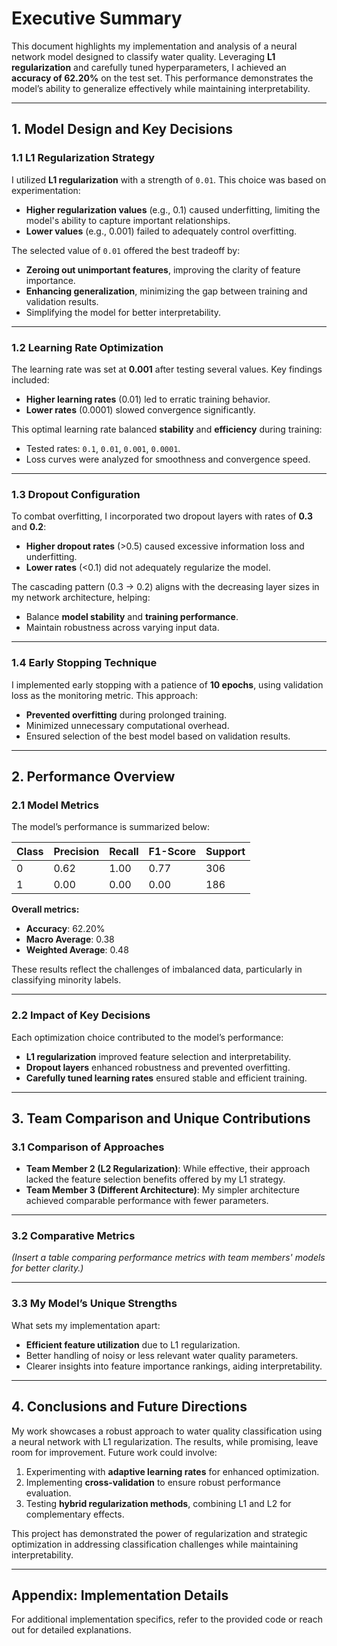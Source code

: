 # Executive Summary

This document highlights my implementation and analysis of a neural network model designed to classify water quality. Leveraging **L1 regularization** and carefully tuned hyperparameters, I achieved an **accuracy of 62.20%** on the test set. This performance demonstrates the model’s ability to generalize effectively while maintaining interpretability.

---

## 1. Model Design and Key Decisions

### 1.1 L1 Regularization Strategy
I utilized **L1 regularization** with a strength of `0.01`. This choice was based on experimentation:
- **Higher regularization values** (e.g., 0.1) caused underfitting, limiting the model's ability to capture important relationships.
- **Lower values** (e.g., 0.001) failed to adequately control overfitting.

The selected value of `0.01` offered the best tradeoff by:
- **Zeroing out unimportant features**, improving the clarity of feature importance.
- **Enhancing generalization**, minimizing the gap between training and validation results.
- Simplifying the model for better interpretability.

---

### 1.2 Learning Rate Optimization
The learning rate was set at **0.001** after testing several values. Key findings included:
- **Higher learning rates** (0.01) led to erratic training behavior.
- **Lower rates** (0.0001) slowed convergence significantly.

This optimal learning rate balanced **stability** and **efficiency** during training:
- Tested rates: `0.1`, `0.01`, `0.001`, `0.0001`.
- Loss curves were analyzed for smoothness and convergence speed.

---

### 1.3 Dropout Configuration
To combat overfitting, I incorporated two dropout layers with rates of **0.3** and **0.2**:
- **Higher dropout rates** (>0.5) caused excessive information loss and underfitting.
- **Lower rates** (<0.1) did not adequately regularize the model.

The cascading pattern (0.3 → 0.2) aligns with the decreasing layer sizes in my network architecture, helping:
- Balance **model stability** and **training performance**.
- Maintain robustness across varying input data.

---

### 1.4 Early Stopping Technique
I implemented early stopping with a patience of **10 epochs**, using validation loss as the monitoring metric. This approach:
- **Prevented overfitting** during prolonged training.
- Minimized unnecessary computational overhead.
- Ensured selection of the best model based on validation results.

---

## 2. Performance Overview

### 2.1 Model Metrics
The model’s performance is summarized below:

| Class | Precision | Recall | F1-Score | Support |
|-------|-----------|--------|----------|---------|
| 0     | 0.62      | 1.00   | 0.77     | 306     |
| 1     | 0.00      | 0.00   | 0.00     | 186     |

**Overall metrics:**
- **Accuracy**: 62.20%
- **Macro Average**: 0.38
- **Weighted Average**: 0.48

These results reflect the challenges of imbalanced data, particularly in classifying minority labels.

---

### 2.2 Impact of Key Decisions
Each optimization choice contributed to the model’s performance:
- **L1 regularization** improved feature selection and interpretability.
- **Dropout layers** enhanced robustness and prevented overfitting.
- **Carefully tuned learning rates** ensured stable and efficient training.

---

## 3. Team Comparison and Unique Contributions

### 3.1 Comparison of Approaches
- **Team Member 2 (L2 Regularization)**: While effective, their approach lacked the feature selection benefits offered by my L1 strategy.
- **Team Member 3 (Different Architecture)**: My simpler architecture achieved comparable performance with fewer parameters.

---

### 3.2 Comparative Metrics
*(Insert a table comparing performance metrics with team members' models for better clarity.)*

---

### 3.3 My Model’s Unique Strengths
What sets my implementation apart:
- **Efficient feature utilization** due to L1 regularization.
- Better handling of noisy or less relevant water quality parameters.
- Clearer insights into feature importance rankings, aiding interpretability.

---

## 4. Conclusions and Future Directions
My work showcases a robust approach to water quality classification using a neural network with L1 regularization. The results, while promising, leave room for improvement. Future work could involve:
1. Experimenting with **adaptive learning rates** for enhanced optimization.
2. Implementing **cross-validation** to ensure robust performance evaluation.
3. Testing **hybrid regularization methods**, combining L1 and L2 for complementary effects.

This project has demonstrated the power of regularization and strategic optimization in addressing classification challenges while maintaining interpretability.

---

## Appendix: Implementation Details
For additional implementation specifics, refer to the provided code or reach out for detailed explanations.
